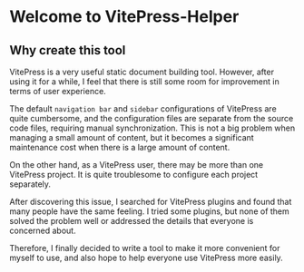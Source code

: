 # Welcome to VitePress-Helper

## Why create this tool

VitePress is a very useful static document building tool. However, after using it for a while, I feel that there is still some room for improvement in terms of user experience.

The default `navigation bar` and `sidebar` configurations of VitePress are quite cumbersome, and the configuration files are separate from the source code files, requiring manual synchronization. This is not a big problem when managing a small amount of content, but it becomes a significant maintenance cost when there is a large amount of content.

On the other hand, as a VitePress user, there may be more than one VitePress project. It is quite troublesome to configure each project separately.

After discovering this issue, I searched for VitePress plugins and found that many people have the same feeling. I tried some plugins, but none of them solved the problem well or addressed the details that everyone is concerned about.

Therefore, I finally decided to write a tool to make it more convenient for myself to use, and also hope to help everyone use VitePress more easily.
